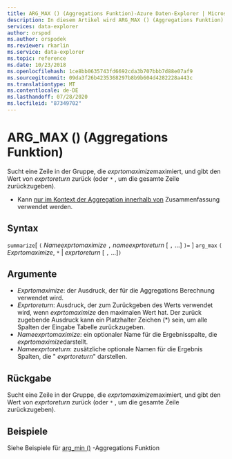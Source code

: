 ```yaml
---
title: ARG_MAX () (Aggregations Funktion)-Azure Daten-Explorer | Microsoft-Dokumentation
description: In diesem Artikel wird ARG_MAX () (Aggregations Funktion) in Azure Daten-Explorer beschrieben.
services: data-explorer
author: orspod
ms.author: orspodek
ms.reviewer: rkarlin
ms.service: data-explorer
ms.topic: reference
ms.date: 10/23/2018
ms.openlocfilehash: 1ce8bb0635743fd6692cda3b707bbb7d88e07af9
ms.sourcegitcommit: 09da3f26b4235368297b8b9b604d4282228a443c
ms.translationtype: MT
ms.contentlocale: de-DE
ms.lasthandoff: 07/28/2020
ms.locfileid: "87349702"
---
```

# <a name="arg_max-aggregation-function"></a>ARG_MAX () (Aggregations Funktion)

Sucht eine Zeile in der Gruppe, die *exprtomaximize*maximiert, und gibt den Wert von *exprtoreturn* zurück (oder `*` , um die gesamte Zeile zurückzugeben).

* Kann [nur im Kontext der Aggregation innerhalb von](summarizeoperator.md) Zusammenfassung verwendet werden.

## <a name="syntax"></a>Syntax

`summarize`[ `(` *Nameexprtomaximize* `,` *nameexprtoreturn* [ `,` ...] `)=` ] `arg_max` `(` *Exprtomaximize*, `*`  |  *exprtoreturn* [ `,` ...]`)`

## <a name="arguments"></a>Argumente

* *Exprtomaximize*: der Ausdruck, der für die Aggregations Berechnung verwendet wird. 
* *Exprtoreturn*: Ausdruck, der zum Zurückgeben des Werts verwendet wird, wenn *exprtomaximize* den maximalen Wert hat. Der zurück zugebende Ausdruck kann ein Platzhalter Zeichen (*) sein, um alle Spalten der Eingabe Tabelle zurückzugeben.
* *Nameexprtomaximize*: ein optionaler Name für die Ergebnisspalte, die *exprtomaximize*darstellt.
* *Nameexprtoreturn*: zusätzliche optionale Namen für die Ergebnis Spalten, die " *exprtoreturn*" darstellen.

## <a name="returns"></a>Rückgabe

Sucht eine Zeile in der Gruppe, die *exprtomaximize*maximiert, und gibt den Wert von *exprtoreturn* zurück (oder `*` , um die gesamte Zeile zurückzugeben).

## <a name="examples"></a>Beispiele

Siehe Beispiele für [arg_min ()](arg-min-aggfunction.md) -Aggregations Funktion